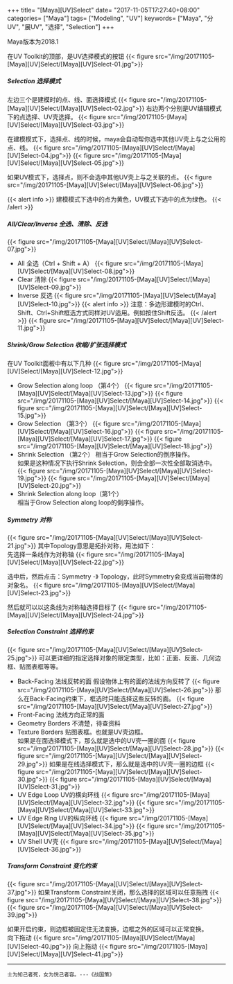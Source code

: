 +++
title= "[Maya][UV]Select"
date= "2017-11-05T17:27:40+08:00"
categories= ["Maya"]
tags= ["Modeling", "UV"]
keywords= ["Maya", "分UV", "展UV", "选择", "Selection"]
+++

Maya版本为2018.1

在UV Toolkit的顶部，是UV选择模式的按钮
{{< figure src="/img/20171105-[Maya][UV]Select/[Maya][UV]Select-01.jpg">}}

##### Selection 选择模式
左边三个是建模时的点、线、面选择模式
{{< figure src="/img/20171105-[Maya][UV]Select/[Maya][UV]Select-02.jpg">}}
右边两个分别是UV编辑模式下的点选择、UV壳选择。
{{< figure src="/img/20171105-[Maya][UV]Select/[Maya][UV]Select-03.jpg">}}

在建模模式下，选择点、线的时候，maya会自动帮你选中其他UV壳上与之公用的点、线。
{{< figure src="/img/20171105-[Maya][UV]Select/[Maya][UV]Select-04.jpg">}}
{{< figure src="/img/20171105-[Maya][UV]Select/[Maya][UV]Select-05.jpg">}}

如果UV模式下，选择点，则不会选中其他UV壳上与之关联的点。
{{< figure src="/img/20171105-[Maya][UV]Select/[Maya][UV]Select-06.jpg">}}

{{< alert info >}} 
建模模式下选中的点为黄色，UV模式下选中的点为绿色。
{{< /alert >}}

##### All/Clear/Inverse 全选、清除、反选
{{< figure src="/img/20171105-[Maya][UV]Select/[Maya][UV]Select-07.jpg">}}

+ All 全选（Ctrl + Shift + A）
{{< figure src="/img/20171105-[Maya][UV]Select/[Maya][UV]Select-08.jpg">}}
+ Clear 清除
{{< figure src="/img/20171105-[Maya][UV]Select/[Maya][UV]Select-09.jpg">}}
+ Inverse 反选
{{< figure src="/img/20171105-[Maya][UV]Select/[Maya][UV]Select-10.jpg">}}
{{< alert info >}} 
注意：多边形建模时的Ctrl、Shift、Ctrl+Shift框选方式同样对UV适用。例如按住Shift反选。
{{< /alert >}}
{{< figure src="/img/20171105-[Maya][UV]Select/[Maya][UV]Select-11.jpg">}}


##### Shrink/Grow Selection 收缩/扩张选择模式
在UV Toolkit面板中有以下几种
{{< figure src="/img/20171105-[Maya][UV]Select/[Maya][UV]Select-12.jpg">}}

+ Grow Selection along loop （第4个）
{{< figure src="/img/20171105-[Maya][UV]Select/[Maya][UV]Select-13.jpg">}}
{{< figure src="/img/20171105-[Maya][UV]Select/[Maya][UV]Select-14.jpg">}}
{{< figure src="/img/20171105-[Maya][UV]Select/[Maya][UV]Select-15.jpg">}}
+ Grow Selection （第3个）
{{< figure src="/img/20171105-[Maya][UV]Select/[Maya][UV]Select-16.jpg">}}
{{< figure src="/img/20171105-[Maya][UV]Select/[Maya][UV]Select-17.jpg">}}
{{< figure src="/img/20171105-[Maya][UV]Select/[Maya][UV]Select-18.jpg">}}
+ Shrink Selection （第2个）
相当于Grow Selection的倒序操作。  
如果是这种情况下执行Shrink Selection，则会全部一次性全部取消选中。  
{{< figure src="/img/20171105-[Maya][UV]Select/[Maya][UV]Select-19.jpg">}}
{{< figure src="/img/20171105-[Maya][UV]Select/[Maya][UV]Select-20.jpg">}}
+ Shrink Selection along loop（第1个）  
相当于Grow Selection along loop的倒序操作。

##### Symmetry 对称
{{< figure src="/img/20171105-[Maya][UV]Select/[Maya][UV]Select-21.jpg">}}
其中Topology意思是拓扑对称，用法如下：  
先选择一条线作为对称轴
{{< figure src="/img/20171105-[Maya][UV]Select/[Maya][UV]Select-22.jpg">}}

选中后，然后点击：Symmetry -》 Topology，此时Symmetry会变成当前物体的对象名。
{{< figure src="/img/20171105-[Maya][UV]Select/[Maya][UV]Select-23.jpg">}}

然后就可以以这条线为对称轴选择目标了
{{< figure src="/img/20171105-[Maya][UV]Select/[Maya][UV]Select-24.jpg">}}

##### Selection Constraint 选择约束
{{< figure src="/img/20171105-[Maya][UV]Select/[Maya][UV]Select-25.jpg">}}
可以更详细的指定选择对象的限定类型，比如：正面、反面、几何边框、贴图表框等等。

+ Back-Facing 法线反转的面
假设物体上有的面的法线方向反转了
{{< figure src="/img/20171105-[Maya][UV]Select/[Maya][UV]Select-26.jpg">}}
那么在Back-Facing约束下，框选时只能选择这些反转的面。
{{< figure src="/img/20171105-[Maya][UV]Select/[Maya][UV]Select-27.jpg">}}
+ Front-Facing 法线方向正常的面
+ Geometry Borders 不清楚，待查资料
+ Texture Borders 贴图表框。也就是UV壳边框。  
如果是在面选择模式下，那么就是选中的UV壳一圈的面
{{< figure src="/img/20171105-[Maya][UV]Select/[Maya][UV]Select-28.jpg">}}
{{< figure src="/img/20171105-[Maya][UV]Select/[Maya][UV]Select-29.jpg">}}
如果是在线选择模式下，那么就是选中的UV壳一圈的边框
{{< figure src="/img/20171105-[Maya][UV]Select/[Maya][UV]Select-30.jpg">}}
{{< figure src="/img/20171105-[Maya][UV]Select/[Maya][UV]Select-31.jpg">}}
+ UV Edge Loop UV的横向环线
{{< figure src="/img/20171105-[Maya][UV]Select/[Maya][UV]Select-32.jpg">}}
{{< figure src="/img/20171105-[Maya][UV]Select/[Maya][UV]Select-33.jpg">}}
+ UV Edge Ring UV的纵向环线
{{< figure src="/img/20171105-[Maya][UV]Select/[Maya][UV]Select-34.jpg">}}
{{< figure src="/img/20171105-[Maya][UV]Select/[Maya][UV]Select-35.jpg">}}
+ UV Shell UV壳
{{< figure src="/img/20171105-[Maya][UV]Select/[Maya][UV]Select-36.jpg">}}

##### Transform Constraint 变化约束
{{< figure src="/img/20171105-[Maya][UV]Select/[Maya][UV]Select-37.jpg">}}
如果Transform Constraint关闭，那么选择的区域可以任意拖拽
{{< figure src="/img/20171105-[Maya][UV]Select/[Maya][UV]Select-38.jpg">}}
{{< figure src="/img/20171105-[Maya][UV]Select/[Maya][UV]Select-39.jpg">}}

如果开启约束，则边框被固定住无法变换，边框之外的区域可以正常变换。  
向下拖动
{{< figure src="/img/20171105-[Maya][UV]Select/[Maya][UV]Select-40.jpg">}}
向上拖动
{{< figure src="/img/20171105-[Maya][UV]Select/[Maya][UV]Select-41.jpg">}}

***
`士为知己者死，女为悦己者容。---《战国策》`
